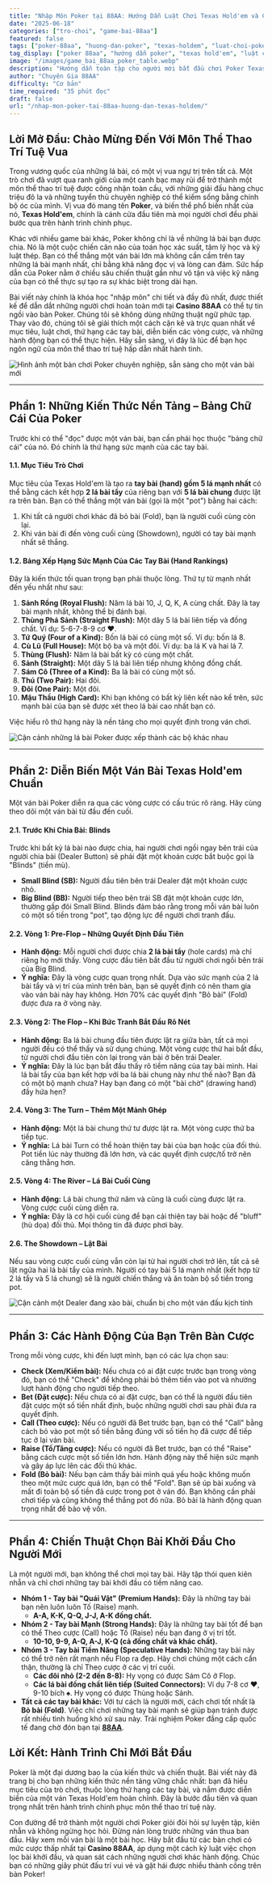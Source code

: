 ```yaml
---
title: "Nhập Môn Poker tại 88AA: Hướng Dẫn Luật Chơi Texas Hold'em và Các Vòng Cược Cho Người Mới"
date: "2025-06-18"
categories: ["tro-choi", "game-bai-88aa"]
featured: false
tags: ["poker-88aa", "huong-dan-poker", "texas-holdem", "luat-choi-poker", "game-bai-tri-tue", "casino-88aa", "poker-cho-nguoi-moi"]
tag_display: ["poker 88aa", "hướng dẫn poker", "texas hold'em", "luật chơi poker", "game bài trí tuệ", "casino 88aa", "poker cho người mới"]
image: "/images/game_bai_88aa_poker_table.webp"
description: "Hướng dẫn toàn tập cho người mới bắt đầu chơi Poker Texas Hold'em tại 88AA. Giải thích chi tiết luật chơi, thứ hạng tay bài, các vòng cược và chiến thuật cơ bản."
author: "Chuyên Gia 88AA"
difficulty: "Cơ bản"
time_required: "35 phút đọc"
draft: false
url: "/nhap-mon-poker-tai-88aa-huong-dan-texas-holdem/"
---
```


## Lời Mở Đầu: Chào Mừng Đến Với Môn Thể Thao Trí Tuệ Vua

Trong vương quốc của những lá bài, có một vị vua ngự trị trên tất cả. Một trò chơi đã vượt qua ranh giới của một canh bạc may rủi để trở thành một môn thể thao trí tuệ được công nhận toàn cầu, với những giải đấu hàng chục triệu đô la và những tuyển thủ chuyên nghiệp có thể kiếm sống bằng chính bộ óc của mình. Vị vua đó mang tên **Poker**, và biến thể phổ biến nhất của nó, **Texas Hold'em**, chính là cánh cửa đầu tiên mà mọi người chơi đều phải bước qua trên hành trình chinh phục.

Khác với nhiều game bài khác, Poker không chỉ là về những lá bài bạn được chia. Nó là một cuộc chiến cân não của toán học xác suất, tâm lý học và kỷ luật thép. Bạn có thể thắng một ván bài lớn mà không cần cầm trên tay những lá bài mạnh nhất, chỉ bằng khả năng đọc vị và lòng can đảm. Sức hấp dẫn của Poker nằm ở chiều sâu chiến thuật gần như vô tận và việc kỹ năng của bạn có thể thực sự tạo ra sự khác biệt trong dài hạn.

Bài viết này chính là khóa học "nhập môn" chi tiết và đầy đủ nhất, được thiết kế để dẫn dắt những người chơi hoàn toàn mới tại **Casino 88AA** có thể tự tin ngồi vào bàn Poker. Chúng tôi sẽ không dùng những thuật ngữ phức tạp. Thay vào đó, chúng tôi sẽ giải thích một cách cặn kẽ và trực quan nhất về mục tiêu, luật chơi, thứ hạng các tay bài, diễn biến các vòng cược, và những hành động bạn có thể thực hiện. Hãy sẵn sàng, vì đây là lúc để bạn học ngôn ngữ của môn thể thao trí tuệ hấp dẫn nhất hành tinh.

![Hình ảnh một bàn chơi Poker chuyên nghiệp, sẵn sàng cho một ván bài mới](/images/game_bai_88aa_poker_table.webp)

---

## Phần 1: Những Kiến Thức Nền Tảng – Bảng Chữ Cái Của Poker

Trước khi có thể "đọc" được một ván bài, bạn cần phải học thuộc "bảng chữ cái" của nó. Đó chính là thứ hạng sức mạnh của các tay bài.

#### **1.1. Mục Tiêu Trò Chơi**
Mục tiêu của Texas Hold'em là tạo ra **tay bài (hand) gồm 5 lá mạnh nhất** có thể bằng cách kết hợp **2 lá bài tẩy** của riêng bạn với **5 lá bài chung** được lật ra trên bàn. Bạn có thể thắng một ván bài (gọi là một "pot") bằng hai cách:
1.  Khi tất cả người chơi khác đã bỏ bài (Fold), bạn là người cuối cùng còn lại.
2.  Khi ván bài đi đến vòng cuối cùng (Showdown), người có tay bài mạnh nhất sẽ thắng.

#### **1.2. Bảng Xếp Hạng Sức Mạnh Của Các Tay Bài (Hand Rankings)**
Đây là kiến thức tối quan trọng bạn phải thuộc lòng. Thứ tự từ mạnh nhất đến yếu nhất như sau:

1.  **Sảnh Rồng (Royal Flush):** Năm lá bài 10, J, Q, K, A cùng chất. Đây là tay bài mạnh nhất, không thể bị đánh bại.
2.  **Thùng Phá Sảnh (Straight Flush):** Một dây 5 lá bài liên tiếp và đồng chất. Ví dụ: 5-6-7-8-9 cơ ♥.
3.  **Tứ Quý (Four of a Kind):** Bốn lá bài có cùng một số. Ví dụ: bốn lá 8.
4.  **Cù Lũ (Full House):** Một bộ ba và một đôi. Ví dụ: ba lá K và hai lá 7.
5.  **Thùng (Flush):** Năm lá bài bất kỳ có cùng một chất.
6.  **Sảnh (Straight):** Một dây 5 lá bài liên tiếp nhưng không đồng chất.
7.  **Sám Cô (Three of a Kind):** Ba lá bài có cùng một số.
8.  **Thú (Two Pair):** Hai đôi.
9.  **Đôi (One Pair):** Một đôi.
10. **Mậu Thầu (High Card):** Khi bạn không có bất kỳ liên kết nào kể trên, sức mạnh bài của bạn sẽ được xét theo lá bài cao nhất bạn có.

Việc hiểu rõ thứ hạng này là nền tảng cho mọi quyết định trong ván chơi.

![Cận cảnh những lá bài Poker được xếp thành các bộ khác nhau](/images/game_bai_88aa_poker_hands.webp)

---

## Phần 2: Diễn Biến Một Ván Bài Texas Hold'em Chuẩn

Một ván bài Poker diễn ra qua các vòng cược có cấu trúc rõ ràng. Hãy cùng theo dõi một ván bài từ đầu đến cuối.

#### **2.1. Trước Khi Chia Bài: Blinds**
Trước khi bất kỳ lá bài nào được chia, hai người chơi ngồi ngay bên trái của người chia bài (Dealer Button) sẽ phải đặt một khoản cược bắt buộc gọi là "Blinds" (tiền mù).
* **Small Blind (SB):** Người đầu tiên bên trái Dealer đặt một khoản cược nhỏ.
* **Big Blind (BB):** Người tiếp theo bên trái SB đặt một khoản cược lớn, thường gấp đôi Small Blind.
Blinds đảm bảo rằng trong mỗi ván bài luôn có một số tiền trong "pot", tạo động lực để người chơi tranh đấu.

#### **2.2. Vòng 1: Pre-Flop – Những Quyết Định Đầu Tiên**
* **Hành động:** Mỗi người chơi được chia **2 lá bài tẩy** (hole cards) mà chỉ riêng họ mới thấy. Vòng cược đầu tiên bắt đầu từ người chơi ngồi bên trái của Big Blind.
* **Ý nghĩa:** Đây là vòng cược quan trọng nhất. Dựa vào sức mạnh của 2 lá bài tẩy và vị trí của mình trên bàn, bạn sẽ quyết định có nên tham gia vào ván bài này hay không. Hơn 70% các quyết định "Bỏ bài" (Fold) được đưa ra ở vòng này.

#### **2.3. Vòng 2: The Flop – Khi Bức Tranh Bắt Đầu Rõ Nét**
* **Hành động:** Ba lá bài chung đầu tiên được lật ra giữa bàn, tất cả mọi người đều có thể thấy và sử dụng chúng. Một vòng cược thứ hai bắt đầu, từ người chơi đầu tiên còn lại trong ván bài ở bên trái Dealer.
* **Ý nghĩa:** Đây là lúc bạn bắt đầu thấy rõ tiềm năng của tay bài mình. Hai lá bài tẩy của bạn kết hợp với ba lá bài chung này như thế nào? Bạn đã có một bộ mạnh chưa? Hay bạn đang có một "bài chờ" (drawing hand) đầy hứa hẹn?

#### **2.4. Vòng 3: The Turn – Thêm Một Mảnh Ghép**
* **Hành động:** Một lá bài chung thứ tư được lật ra. Một vòng cược thứ ba tiếp tục.
* **Ý nghĩa:** Lá bài Turn có thể hoàn thiện tay bài của bạn hoặc của đối thủ. Pot tiền lúc này thường đã lớn hơn, và các quyết định cược/tố trở nên căng thẳng hơn.

#### **2.5. Vòng 4: The River – Lá Bài Cuối Cùng**
* **Hành động:** Lá bài chung thứ năm và cũng là cuối cùng được lật ra. Vòng cược cuối cùng diễn ra.
* **Ý nghĩa:** Đây là cơ hội cuối cùng để bạn cải thiện tay bài hoặc để "bluff" (hù dọa) đối thủ. Mọi thông tin đã được phơi bày.

#### **2.6. The Showdown – Lật Bài**
Nếu sau vòng cược cuối cùng vẫn còn lại từ hai người chơi trở lên, tất cả sẽ lật ngửa hai lá bài tẩy của mình. Người có tay bài 5 lá mạnh nhất (kết hợp từ 2 lá tẩy và 5 lá chung) sẽ là người chiến thắng và ăn toàn bộ số tiền trong pot.

![Cận cảnh một Dealer đang xào bài, chuẩn bị cho một ván đấu kịch tính](/images/game_bai_88aa_poker_shuffling.webp)

---

## Phần 3: Các Hành Động Của Bạn Trên Bàn Cược

Trong mỗi vòng cược, khi đến lượt mình, bạn có các lựa chọn sau:

* **Check (Xem/Kiểm bài):** Nếu chưa có ai đặt cược trước bạn trong vòng đó, bạn có thể "Check" để không phải bỏ thêm tiền vào pot và nhường lượt hành động cho người tiếp theo.
* **Bet (Đặt cược):** Nếu chưa có ai đặt cược, bạn có thể là người đầu tiên đặt cược một số tiền nhất định, buộc những người chơi sau phải đưa ra quyết định.
* **Call (Theo cược):** Nếu có người đã Bet trước bạn, bạn có thể "Call" bằng cách bỏ vào pot một số tiền bằng đúng với số tiền họ đã cược để tiếp tục ở lại ván bài.
* **Raise (Tố/Tăng cược):** Nếu có người đã Bet trước, bạn có thể "Raise" bằng cách cược một số tiền lớn hơn. Hành động này thể hiện sức mạnh và gây áp lực lên các đối thủ khác.
* **Fold (Bỏ bài):** Nếu bạn cảm thấy bài mình quá yếu hoặc không muốn theo một mức cược quá lớn, bạn có thể "Fold". Bạn sẽ úp bài xuống và mất đi toàn bộ số tiền đã cược trong pot ở ván đó. Bạn không cần phải chơi tiếp và cũng không thể thắng pot đó nữa. Bỏ bài là hành động quan trọng nhất để bảo vệ vốn.

---

## Phần 4: Chiến Thuật Chọn Bài Khởi Đầu Cho Người Mới

Là một người mới, bạn không thể chơi mọi tay bài. Hãy tập thói quen kiên nhẫn và chỉ chơi những tay bài khởi đầu có tiềm năng cao.
* **Nhóm 1 - Tay bài "Quái Vật" (Premium Hands):** Đây là những tay bài bạn nên luôn luôn Tố (Raise) mạnh.
    * **A-A, K-K, Q-Q, J-J, A-K đồng chất.**
* **Nhóm 2 - Tay bài Mạnh (Strong Hands):** Đây là những tay bài tốt để bạn có thể Theo cược (Call) hoặc Tố (Raise) nếu bạn đang ở vị trí tốt.
    * **10-10, 9-9, A-Q, A-J, K-Q (cả đồng chất và khác chất).**
* **Nhóm 3 - Tay bài Tiềm Năng (Speculative Hands):** Những tay bài này có thể trở nên rất mạnh nếu Flop ra đẹp. Hãy chơi chúng một cách cẩn thận, thường là chỉ Theo cược ở các vị trí cuối.
    * **Các đôi nhỏ (2-2 đến 8-8):** Hy vọng có được Sám Cô ở Flop.
    * **Các lá bài đồng chất liên tiếp (Suited Connectors):** Ví dụ 7-8 cơ ♥, 9-10 bích ♠. Hy vọng có được Thùng hoặc Sảnh.
* **Tất cả các tay bài khác:** Với tư cách là người mới, cách chơi tốt nhất là **Bỏ bài (Fold)**. Việc chỉ chơi những tay bài mạnh sẽ giúp bạn tránh được rất nhiều tình huống khó xử sau này. Trải nghiệm Poker đẳng cấp quốc tế đang chờ đón bạn tại [**88AA**](https://88aa.com.co "88AA").

## Lời Kết: Hành Trình Chỉ Mới Bắt Đầu

Poker là một đại dương bao la của kiến thức và chiến thuật. Bài viết này đã trang bị cho bạn những kiến thức nền tảng vững chắc nhất: bạn đã hiểu mục tiêu của trò chơi, thuộc lòng thứ hạng các tay bài, và nắm được diễn biến của một ván Texas Hold'em hoàn chỉnh. Đây là bước đầu tiên và quan trọng nhất trên hành trình chinh phục môn thể thao trí tuệ này.

Con đường để trở thành một người chơi Poker giỏi đòi hỏi sự luyện tập, kiên nhẫn và không ngừng học hỏi. Đừng nản lòng trước những ván thua ban đầu. Hãy xem mỗi ván bài là một bài học. Hãy bắt đầu từ các bàn chơi có mức cược thấp nhất tại **Casino 88AA**, áp dụng một cách kỷ luật việc chọn lọc bài khởi đầu, và quan sát cách những người chơi khác hành động. Chúc bạn có những giây phút đấu trí vui vẻ và gặt hái được nhiều thành công trên bàn Poker!